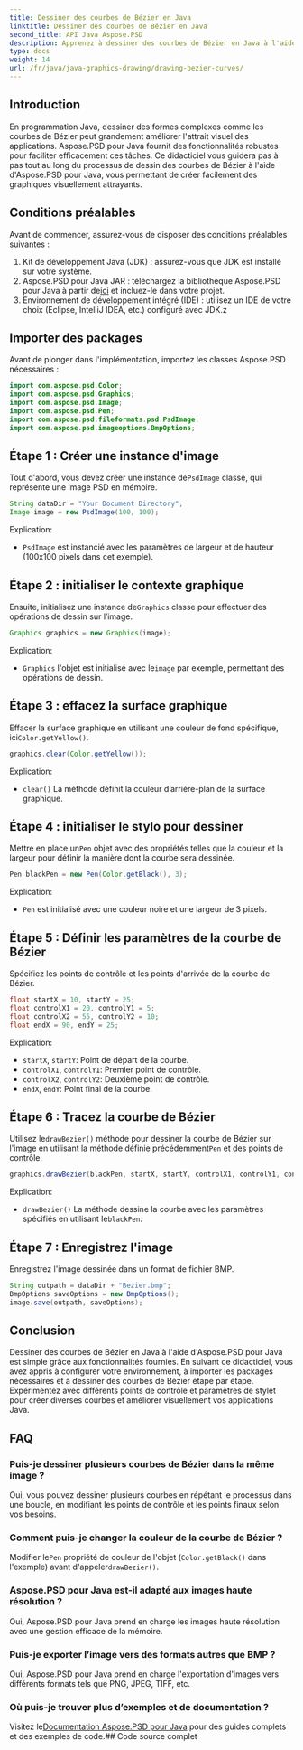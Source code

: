 ```yaml
---
title: Dessiner des courbes de Bézier en Java
linktitle: Dessiner des courbes de Bézier en Java
second_title: API Java Aspose.PSD
description: Apprenez à dessiner des courbes de Bézier en Java à l'aide d'Aspose.PSD pour Java. Suivez notre guide étape par étape avec des exemples de code.
type: docs
weight: 14
url: /fr/java/java-graphics-drawing/drawing-bezier-curves/
---
```

## Introduction
En programmation Java, dessiner des formes complexes comme les courbes de Bézier peut grandement améliorer l'attrait visuel des applications. Aspose.PSD pour Java fournit des fonctionnalités robustes pour faciliter efficacement ces tâches. Ce didacticiel vous guidera pas à pas tout au long du processus de dessin des courbes de Bézier à l'aide d'Aspose.PSD pour Java, vous permettant de créer facilement des graphiques visuellement attrayants.
## Conditions préalables
Avant de commencer, assurez-vous de disposer des conditions préalables suivantes :
1. Kit de développement Java (JDK) : assurez-vous que JDK est installé sur votre système.
2.  Aspose.PSD pour Java JAR : téléchargez la bibliothèque Aspose.PSD pour Java à partir de[ici](https://releases.aspose.com/psd/java/) et incluez-le dans votre projet.
3. Environnement de développement intégré (IDE) : utilisez un IDE de votre choix (Eclipse, IntelliJ IDEA, etc.) configuré avec JDK.z
## Importer des packages
Avant de plonger dans l'implémentation, importez les classes Aspose.PSD nécessaires :
```java
import com.aspose.psd.Color;
import com.aspose.psd.Graphics;
import com.aspose.psd.Image;
import com.aspose.psd.Pen;
import com.aspose.psd.fileformats.psd.PsdImage;
import com.aspose.psd.imageoptions.BmpOptions;
```
## Étape 1 : Créer une instance d'image
 Tout d'abord, vous devez créer une instance de`PsdImage` classe, qui représente une image PSD en mémoire.
```java
String dataDir = "Your Document Directory";
Image image = new PsdImage(100, 100);
```
Explication:
- `PsdImage` est instancié avec les paramètres de largeur et de hauteur (100x100 pixels dans cet exemple).
## Étape 2 : initialiser le contexte graphique
 Ensuite, initialisez une instance de`Graphics` classe pour effectuer des opérations de dessin sur l’image.
```java
Graphics graphics = new Graphics(image);
```
Explication:
- `Graphics` l'objet est initialisé avec le`image` par exemple, permettant des opérations de dessin.
## Étape 3 : effacez la surface graphique
Effacer la surface graphique en utilisant une couleur de fond spécifique, ici`Color.getYellow()`.
```java
graphics.clear(Color.getYellow());
```
Explication:
- `clear()` La méthode définit la couleur d’arrière-plan de la surface graphique.
## Étape 4 : initialiser le stylo pour dessiner
 Mettre en place un`Pen` objet avec des propriétés telles que la couleur et la largeur pour définir la manière dont la courbe sera dessinée.
```java
Pen blackPen = new Pen(Color.getBlack(), 3);
```
Explication:
- `Pen` est initialisé avec une couleur noire et une largeur de 3 pixels.
## Étape 5 : Définir les paramètres de la courbe de Bézier
Spécifiez les points de contrôle et les points d'arrivée de la courbe de Bézier.
```java
float startX = 10, startY = 25;
float controlX1 = 20, controlY1 = 5;
float controlX2 = 55, controlY2 = 10;
float endX = 90, endY = 25;
```
Explication:
- `startX`, `startY`: Point de départ de la courbe.
- `controlX1`, `controlY1`: Premier point de contrôle.
- `controlX2`, `controlY2`: Deuxième point de contrôle.
- `endX`, `endY`: Point final de la courbe.
## Étape 6 : Tracez la courbe de Bézier
 Utilisez le`drawBezier()` méthode pour dessiner la courbe de Bézier sur l'image en utilisant la méthode définie précédemment`Pen` et des points de contrôle.
```java
graphics.drawBezier(blackPen, startX, startY, controlX1, controlY1, controlX2, controlY2, endX, endY);
```
Explication:
- `drawBezier()` La méthode dessine la courbe avec les paramètres spécifiés en utilisant le`blackPen`.
## Étape 7 : Enregistrez l'image
Enregistrez l'image dessinée dans un format de fichier BMP.
```java
String outpath = dataDir + "Bezier.bmp";
BmpOptions saveOptions = new BmpOptions();
image.save(outpath, saveOptions);
```
## Conclusion
Dessiner des courbes de Bézier en Java à l'aide d'Aspose.PSD pour Java est simple grâce aux fonctionnalités fournies. En suivant ce didacticiel, vous avez appris à configurer votre environnement, à importer les packages nécessaires et à dessiner des courbes de Bézier étape par étape. Expérimentez avec différents points de contrôle et paramètres de stylet pour créer diverses courbes et améliorer visuellement vos applications Java.
## FAQ
### Puis-je dessiner plusieurs courbes de Bézier dans la même image ?
Oui, vous pouvez dessiner plusieurs courbes en répétant le processus dans une boucle, en modifiant les points de contrôle et les points finaux selon vos besoins.
### Comment puis-je changer la couleur de la courbe de Bézier ?
 Modifier le`Pen` propriété de couleur de l'objet (`Color.getBlack()` dans l'exemple) avant d'appeler`drawBezier()`.
### Aspose.PSD pour Java est-il adapté aux images haute résolution ?
Oui, Aspose.PSD pour Java prend en charge les images haute résolution avec une gestion efficace de la mémoire.
### Puis-je exporter l’image vers des formats autres que BMP ?
Oui, Aspose.PSD pour Java prend en charge l'exportation d'images vers différents formats tels que PNG, JPEG, TIFF, etc.
### Où puis-je trouver plus d’exemples et de documentation ?
 Visitez le[Documentation Aspose.PSD pour Java](https://reference.aspose.com/psd/java/) pour des guides complets et des exemples de code.## Code source complet